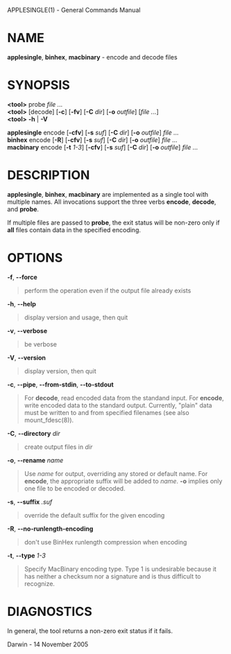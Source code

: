 APPLESINGLE(1) - General Commands Manual

# NAME

**applesingle**,
**binhex**,
**macbinary** - encode and decode files

# SYNOPSIS

**&lt;tool&gt;**
probe
*file&nbsp;...*  
**&lt;tool&gt;**
\[decode]
\[**-c**]
\[**-fv**]
\[**-C**&nbsp;*dir*]
\[**-o**&nbsp;*outfile*]
\[*file&nbsp;...*]  
**&lt;tool&gt;**
**-h**&nbsp;|&nbsp;**-V**

**applesingle**
encode
\[**-cfv**]
\[**-s**&nbsp;*suf*]
\[**-C**&nbsp;*dir*]
\[**-o**&nbsp;*outfile*]
*file&nbsp;...*  
**binhex**
encode
\[**-R**]
\[**-cfv**]
\[**-s**&nbsp;*suf*]
\[**-C**&nbsp;*dir*]
\[**-o**&nbsp;*outfile*]
*file&nbsp;...*  
**macbinary**
encode
\[**-t**&nbsp;*1-3*]
\[**-cfv**]
\[**-s**&nbsp;*suf*]
\[**-C**&nbsp;*dir*]
\[**-o**&nbsp;*outfile*]
*file&nbsp;...*

# DESCRIPTION

**applesingle**,
**binhex**,
**macbinary**
are implemented as a single tool with multiple names.  All invocations
support the three verbs
**encode**,
**decode**,
and
**probe**.

If multiple files are passed to
**probe**,
the exit status will be non-zero only if
**all**
files contain data in the specified encoding.

# OPTIONS

**-f**, **--force**

> perform the operation even if the output file already exists

**-h**, **--help**

> display version and usage, then quit

**-v**, **--verbose**

> be verbose

**-V**, **--version**

> display version, then quit

**-c**, **--pipe**, **--from-stdin**, **--to-stdout**

> For
> **decode**,
> read encoded data from the standand input.  For
> **encode**,
> write encoded data to the standard output.  Currently, "plain" data must
> be written to and from specified filenames (see also
> mount\_fdesc(8)).

**-C**, **--directory** *dir*

> create output files in
> *dir*

**-o**, **--rename** *name*

> Use
> *name*
> for output, overriding any stored or default name.  For
> **encode**,
> the appropriate suffix will be added to
> *name*.
> **-o**
> implies only one file to be encoded or decoded.

**-s**, **--suffix** *.suf*

> override the default suffix for the given encoding

**-R**, **--no-runlength-encoding**

> don't use BinHex runlength compression when encoding

**-t**, **--type** *1-3*

> Specify MacBinary encoding type.  Type 1 is undesirable because it has
> neither a checksum nor a signature and is thus difficult to recognize.

# DIAGNOSTICS

In general, the tool returns a non-zero exit status if it fails.

Darwin - 14 November 2005

